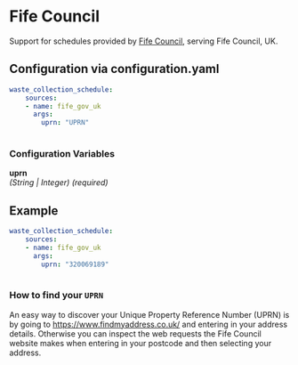 # Fife Council

Support for schedules provided by [Fife Council](https://www.fife.gov.uk), serving Fife Council, UK.

## Configuration via configuration.yaml

```yaml
waste_collection_schedule:
    sources:
    - name: fife_gov_uk
      args:
        uprn: "UPRN"
        
```

### Configuration Variables

**uprn**  
*(String | Integer) (required)*

## Example

```yaml
waste_collection_schedule:
    sources:
    - name: fife_gov_uk
      args:
        uprn: "320069189"
        
```

### How to find your `UPRN`

An easy way to discover your Unique Property Reference Number (UPRN) is by going to <https://www.findmyaddress.co.uk/> and entering in your address details.
Otherwise you can inspect the web requests the Fife Council website makes when entering in your postcode and then selecting your address.
